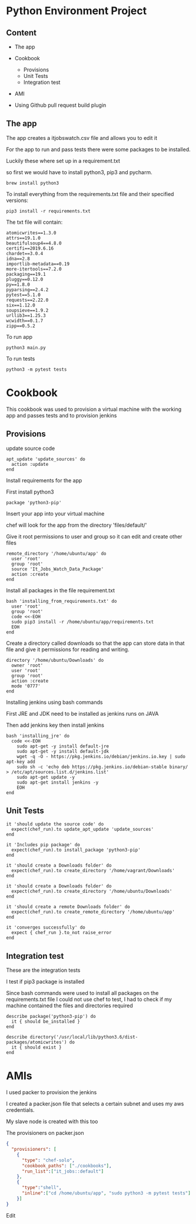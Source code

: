 # Python Environment Project

## Content
- The app
- Cookbook
  - Provisions
  - Unit Tests
  - Integration test
- AMI

- Using Github pull request build plugin
## The app

The app creates a itjobswatch.csv file and allows you to edit it

For the app to run and pass tests there were some packages to be installed.

Luckily these where set up in a requirement.txt

so first we would have to install python3, pip3 and pycharm.

```
brew install python3

```

To install everything from the requirements.txt file and their specified versions:

```
pip3 install -r requirements.txt
```

The txt file will contain:

```
atomicwrites==1.3.0
attrs==19.1.0
beautifulsoup4==4.8.0
certifi==2019.6.16
chardet==3.0.4
idna==2.8
importlib-metadata==0.19
more-itertools==7.2.0
packaging==19.1
pluggy==0.12.0
py==1.8.0
pyparsing==2.4.2
pytest==5.1.0
requests==2.22.0
six==1.12.0
soupsieve==1.9.2
urllib3==1.25.3
wcwidth==0.1.7
zipp==0.5.2
```

To run app

```
python3 main.py
```

To run tests

```
python3 -m pytest tests
```

# Cookbook

This cookbook was used to provision a virtual machine with the working app and passes tests and to provision jenkins

## Provisions

update source code

```
apt_update 'update_sources' do
  action :update
end
```

Install requirements for the app

First install python3

```
package 'python3-pip'
```
Insert your app into your virtual machine

chef will look for the app from the directory 'files/default/'

Give it root permissions to user and group so it can edit and create other files

```
remote_directory '/home/ubuntu/app' do
  user 'root'
  group 'root'
  source 'It_Jobs_Watch_Data_Package'
  action :create
end
```

Install all packages in the file requirement.txt

```
bash 'installing_from_requirements.txt' do
  user 'root'
  group 'root'
  code <<-EOH
  sudo pip3 install -r /home/ubuntu/app/requirements.txt
  EOH
end
```

Create a directory called downloads so that the app can store data in that file and give it permissions for reading and writing.

```
directory '/home/ubuntu/Downloads' do
  owner 'root'
  user 'root'
  group 'root'
  action :create
  mode '0777'
end
```

Installing jenkins using bash commands

First JRE and JDK need to be installed as jenkins runs on JAVA

Then add jenkins key
then install jenkins

```
bash 'installing_jre' do
  code <<-EOH
    sudo apt-get -y install default-jre
    sudo apt-get -y install default-jdk
    wget -q -O - https://pkg.jenkins.io/debian/jenkins.io.key | sudo apt-key add
    sudo sh -c 'echo deb https://pkg.jenkins.io/debian-stable binary/ > /etc/apt/sources.list.d/jenkins.list'
    sudo apt-get update -y
    sudo apt-get install jenkins -y
    EOH
end
```

## Unit Tests

```
it 'should update the source code' do
  expect(chef_run).to update_apt_update 'update_sources'
end

it 'Includes pip package' do
  expect(chef_run).to install_package 'python3-pip'
end

it 'should create a Downloads folder' do
  expect(chef_run).to create_directory '/home/vagrant/Downloads'
end

it 'should create a Downloads folder' do
  expect(chef_run).to create_directory '/home/ubuntu/Downloads'
end

it 'should create a remote Downloads folder' do
  expect(chef_run).to create_remote_directory '/home/ubuntu/app'
end

it 'converges successfully' do
  expect { chef_run }.to_not raise_error
end
```

## Integration test

These are the integration tests

I test if pip3 package is installed

Since bash commands were used to install all packages on the requirements.txt file I could not use chef to test, I had to check if my machine contained the files and directories required

```
describe package('python3-pip') do
  it { should be_installed }
end

describe directory('/usr/local/lib/python3.6/dist-packages/atomicwrites') do
  it { should exist }
end

```

# AMIs
I used packer to provision the jenkins

I created a packer.json file that selects a certain subnet and uses my aws credentials.

My slave node is created with this too

The provisioners on packer.json

```json
{
  "provisioners": [
    {
      "type": "chef-solo",
      "cookbook_paths": ["./cookbooks"],
      "run_list":["it_jobs::default"]
    },
    {
      "type":"shell",
      "inline":["cd /home/ubuntu/app", "sudo python3 -m pytest tests"]
    }]
}
```
Edit
